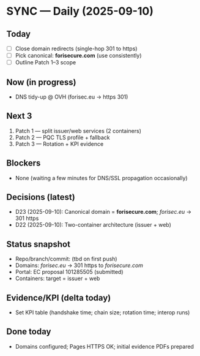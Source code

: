 # SYNC — Daily (2025-09-10)

## Today
- [ ] Close domain redirects (single-hop 301 to https)
- [ ] Pick canonical: **forisecure.com** (use consistently)
- [ ] Outline Patch 1–3 scope

## Now (in progress)
- DNS tidy-up @ OVH (forisec.eu → https 301)

## Next 3
1) Patch 1 — split issuer/web services (2 containers)
2) Patch 2 — PQC TLS profile + fallback
3) Patch 3 — Rotation + KPI evidence

## Blockers
- None (waiting a few minutes for DNS/SSL propagation occasionally)

## Decisions (latest)
- D23 (2025-09-10): Canonical domain = **forisecure.com**; *forisec.eu* → 301 https
- D22 (2025-09-10): Two-container architecture (issuer + web)

## Status snapshot
- Repo/branch/commit: (tbd on first push)
- Domains: *forisec.eu* → 301 https to *forisecure.com*
- Portal: EC proposal 101285505 (submitted)
- Containers: target = issuer + web

## Evidence/KPI (delta today)
- Set KPI table (handshake time; chain size; rotation time; interop runs)

## Done today
- Domains configured; Pages HTTPS OK; initial evidence PDFs prepared
